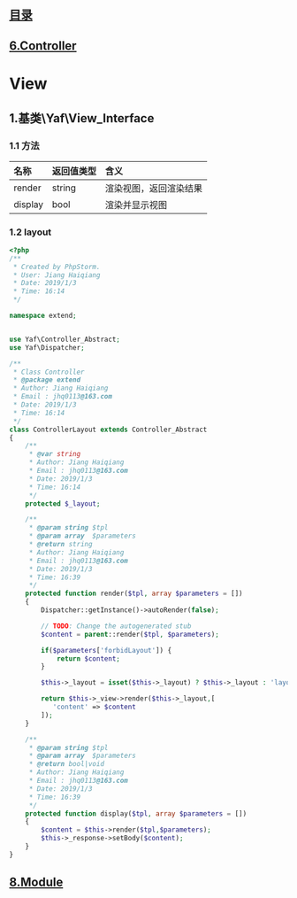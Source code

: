 ## [目录](https://github.com/jhq0113/yafr/blob/master/docs/index.md)

## [6.Controller](https://github.com/jhq0113/yafr/blob/master/docs/yaf/6.Controller.md)

# View

## 1.基类\Yaf\View_Interface

### 1.1 方法
|名称|返回值类型|含义|
|:--|:-------|:---|
|render|string|渲染视图，返回渲染结果|
|display|bool|渲染并显示视图|

### 1.2 layout
```php
<?php
/**
 * Created by PhpStorm.
 * User: Jiang Haiqiang
 * Date: 2019/1/3
 * Time: 16:14
 */

namespace extend;


use Yaf\Controller_Abstract;
use Yaf\Dispatcher;

/**
 * Class Controller
 * @package extend
 * Author: Jiang Haiqiang
 * Email : jhq0113@163.com
 * Date: 2019/1/3
 * Time: 16:14
 */
class ControllerLayout extends Controller_Abstract
{
    /**
     * @var string
     * Author: Jiang Haiqiang
     * Email : jhq0113@163.com
     * Date: 2019/1/3
     * Time: 16:14
     */
    protected $_layout;

    /**
     * @param string $tpl
     * @param array  $parameters
     * @return string
     * Author: Jiang Haiqiang
     * Email : jhq0113@163.com
     * Date: 2019/1/3
     * Time: 16:39
     */
    protected function render($tpl, array $parameters = [])
    {
        Dispatcher::getInstance()->autoRender(false);

        // TODO: Change the autogenerated stub
        $content = parent::render($tpl, $parameters);

        if($parameters['forbidLayout']) {
            return $content;
        }

        $this->_layout = isset($this->_layout) ? $this->_layout : 'layouts/main.phtml';

        return $this->_view->render($this->_layout,[
           'content' => $content
        ]);
    }

    /**
     * @param string $tpl
     * @param array  $parameters
     * @return bool|void
     * Author: Jiang Haiqiang
     * Email : jhq0113@163.com
     * Date: 2019/1/3
     * Time: 16:39
     */
    protected function display($tpl, array $parameters = [])
    {
        $content = $this->render($tpl,$parameters);
        $this->_response->setBody($content);
    }
}
```

## [8.Module](https://github.com/jhq0113/yafr/blob/master/docs/yaf/8.Module.md)